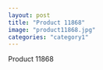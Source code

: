 ```yaml
---
layout: post
title: "Product 11868"
image: "product11868.jpg"
categories: "category1"
---
```

Product 11868
